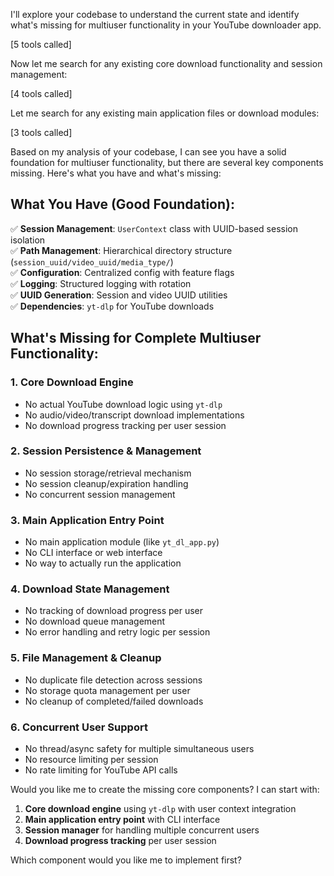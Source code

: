 I'll explore your codebase to understand the current state and identify what's missing for multiuser functionality in your YouTube downloader app.


[5 tools called]

Now let me search for any existing core download functionality and session management:


[4 tools called]

Let me search for any existing main application files or download modules:


[3 tools called]

Based on my analysis of your codebase, I can see you have a solid foundation for multiuser functionality, but there are several key components missing. Here's what you have and what's missing:

## **What You Have (Good Foundation):**

✅ **Session Management**: `UserContext` class with UUID-based session isolation  
✅ **Path Management**: Hierarchical directory structure (`session_uuid/video_uuid/media_type/`)  
✅ **Configuration**: Centralized config with feature flags  
✅ **Logging**: Structured logging with rotation  
✅ **UUID Generation**: Session and video UUID utilities  
✅ **Dependencies**: `yt-dlp` for YouTube downloads  

## **What's Missing for Complete Multiuser Functionality:**

### 1. **Core Download Engine** 
- No actual YouTube download logic using `yt-dlp`
- No audio/video/transcript download implementations
- No download progress tracking per user session

### 2. **Session Persistence & Management**
- No session storage/retrieval mechanism
- No session cleanup/expiration handling
- No concurrent session management

### 3. **Main Application Entry Point**
- No main application module (like `yt_dl_app.py`)
- No CLI interface or web interface
- No way to actually run the application

### 4. **Download State Management**
- No tracking of download progress per user
- No download queue management
- No error handling and retry logic per session

### 5. **File Management & Cleanup**
- No duplicate file detection across sessions
- No storage quota management per user
- No cleanup of completed/failed downloads

### 6. **Concurrent User Support**
- No thread/async safety for multiple simultaneous users
- No resource limiting per session
- No rate limiting for YouTube API calls

Would you like me to create the missing core components? I can start with:

1. **Core download engine** using `yt-dlp` with user context integration
2. **Main application entry point** with CLI interface
3. **Session manager** for handling multiple concurrent users
4. **Download progress tracking** per user session

Which component would you like me to implement first?